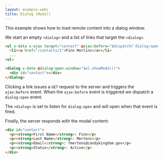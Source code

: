 ```yaml
---
layout: example.webc
title: Dialog (Modal)
---
```


This example shows how to load remote content into a dialog window.

We start an empty `<dialog>` and a list of links that target the `<dialog>`.

```html
<ul x-data x-ajax target="contact" @ajax:before="$dispatch('dialog:open')">
  <li><a href="/contacts/1">Finn Mertins</a></li>
  ...
<ul>

<dialog x-data @dialog:open.window="$el.showModal()">
  <div id="contact"></div>
</dialog>
```

Clicking a link issues a `GET` request to the server and triggers the `ajax:before` event. When the `ajax:before` event is triggered we dispatch a `dialog:open` event.

The `<dialog>` is set to listen for `dialog:open` and will open when that event is fired.

Finally, the server responds with the modal content:

```html
<div id="contact">
  <p><strong>First Name</strong>: Finn</p>
  <p><strong>Last Name</strong>: Mertens</p>
  <p><strong>Email</strong>: fmertens@candykingdom.gov</p>
  <p><strong>Status</strong>: Active</p>
</div>
```

<style>
  dialog {
    border: none;
    border-radius: .5rem;
    box-shadow: 0 10px 15px -3px var(--shadow), 0 4px 6px -4px var(--shadow);
    padding: 1rem;
    max-width: 56ch;
    position: fixed;
    top: 50vh;
    margin-left: auto;
    margin-right: auto;
    transform: translate(0, -50%);
  }
</style>

<script>
  var database = function () {
    let data = [
      { id: 1, name: "Finn Mertins", email: "fmertins@candykingdom.gov", status: "Active" },
      { id: 2, name: "Jake the Dog", email: "jake@candykingdom.gov", status: "Active" },
      { id: 3, name: "BMO", email: "bmo@moco.com", status: "Active" },
      { id: 4, name: "Marceline", email: "marceline@vampirequeen.me", status: "Inactive" }
    ];
    return {
      find: (id) => data.find(contact => contact.id === parseInt(id)),
      all: () => data,
    }
  }()

  document.addEventListener('DOMContentLoaded', () => {
    let routes = {
      'GET /contacts': () => index(database.all()),
    }
    database.all().forEach(contact => {
      routes[`GET /contacts/${contact.id}`] = () => show(database.find(contact.id))
    })
    window.server(routes).get('/contacts')
  })

  function index(contacts) {
    let items = contacts.map(contact => `<li><a href="/contacts/${contact.id}">${contact.name}</a>`).join('\n')
    return `<ul x-data x-ajax target="contact" @ajax:before="$dispatch('dialog:open')">
  ${items}
</ul>
<dialog @dialog:open.window="$el.showModal()">
  <div id="contact"></div>
  <form method="dialog" novalidate><button>Close</button></form>
</dialog>`
  }

  function show(contact) {
    return `<div id="contact">
  <p><strong>Name</strong>: ${contact.name}</p>
  <p><strong>Email</strong>: ${contact.email}</p>
  <p><strong>Status</strong>: ${contact.status}</p>
</div>`
  }
</script>
